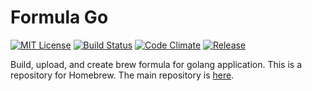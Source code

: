Formula Go
============
[![MIT License](http://img.shields.io/badge/license-MIT-blue.svg?style=flat)](LICENSE)
[![Build Status](https://travis-ci.org/jkawamoto/fgo.svg?branch=master)](https://travis-ci.org/jkawamoto/fgo)
[![Code Climate](https://codeclimate.com/github/jkawamoto/fgo/badges/gpa.svg)](https://codeclimate.com/github/jkawamoto/fgo)
[![Release](https://img.shields.io/badge/release-0.2.3-brightgreen.svg)](https://github.com/jkawamoto/fgo/releases/tag/v0.2.3)

Build, upload, and create brew formula for golang application.
This is a repository for Homebrew.
The main repository is [here](https://github.com/jkawamoto/fgo).
